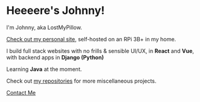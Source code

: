 # Heeeere's Johnny!

I'm Johnny, aka LostMyPillow.

[Check out my personal site]([https://lostmypillow.github.io](https://www.lostmypillow.duckdns.org)), self-hosted on an RPi 3B+ in my home.


I build full stack websites with no frills & sensible UI/UX, in **React** and **Vue**, with backend apps in **Django (Python)**

Learning **Java** at the moment.

Check out [my repositories](https://github.com/lostmypillow?tab=repositories) for more miscellaneous projects.

[Contact Me](mailto:lostmypillow@icloud.com)

<!--
**lostmypillow/lostmypillow** is a ✨ _special_ ✨ repository because its `README.md` (this file) appears on your GitHub profile.

Here are some ideas to get you started:

- 🔭 I’m currently working on ...
- 🌱 I’m currently learning ...
- 👯 I’m looking to collaborate on ...
- 🤔 I’m looking for help with ...
- 💬 Ask me about ...
- 📫 How to reach me: ...
- 😄 Pronouns: ...
- ⚡ Fun fact: ...
-->
